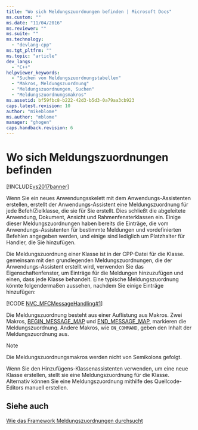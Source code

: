 ```yaml
---
title: "Wo sich Meldungszuordnungen befinden | Microsoft Docs"
ms.custom: ""
ms.date: "11/04/2016"
ms.reviewer: ""
ms.suite: ""
ms.technology: 
  - "devlang-cpp"
ms.tgt_pltfrm: ""
ms.topic: "article"
dev_langs: 
  - "C++"
helpviewer_keywords: 
  - "Suchen von Meldungszuordnungstabellen"
  - "Makros, Meldungszuordnung"
  - "Meldungszuordnungen, Suchen"
  - "Meldungszuordnungsmakros"
ms.assetid: bf59fbc8-b222-42d3-b5d3-0a79aa3cb923
caps.latest.revision: 10
author: "mikeblome"
ms.author: "mblome"
manager: "ghogen"
caps.handback.revision: 6
---
```

# Wo sich Meldungszuordnungen befinden
[!INCLUDE[vs2017banner](../assembler/inline/includes/vs2017banner.md)]

Wenn Sie ein neues Anwendungsskelett mit dem Anwendungs\-Assistenten erstellen, erstellt der Anwendungs\-Assistent eine Meldungszuordnung für jede BefehlZielklasse, die sie für Sie erstellt.  Dies schließt die abgeleitete Anwendung, Dokument, Ansicht und Rahmenfensterklassen ein.  Einige dieser Meldungszuordnungen haben bereits die Einträge, die vom Anwendungs\-Assistenten für bestimmte Meldungen und vordefinierten Befehlen angegeben werden, und einige sind lediglich um Platzhalter für Handler, die Sie hinzufügen.  
  
 Die Meldungszuordnung einer Klasse ist in der CPP\-Datei für die Klasse.  gemeinsam mit den grundlegenden Meldungszuordnungen, die der Anwendungs\-Assistent erstellt wird, verwenden Sie das Eigenschaftenfenster, um Einträge für die Meldungen hinzuzufügen und einen, dass jede Klasse behandelt.  Eine typische Meldungszuordnung könnte folgendermaßen aussehen, nachdem Sie einige Einträge hinzufügen:  
  
 [!CODE [NVC_MFCMessageHandling#1](../CodeSnippet/VS_Snippets_Cpp/NVC_MFCMessageHandling#1)]  
  
 Die Meldungszuordnung besteht aus einer Auflistung aus Makros.  Zwei Makros, [BEGIN\_MESSAGE\_MAP](../Topic/BEGIN_MESSAGE_MAP.md) und [END\_MESSAGE\_MAP](../Topic/END_MESSAGE_MAP.md), markieren die Meldungszuordnung.  Andere Makros, wie `ON_COMMAND`, geben den Inhalt der Meldungszuordnung aus.  
  
> [!NOTE]
>  Die Meldungszuordnungsmakros werden nicht von Semikolons gefolgt.  
  
 Wenn Sie den Hinzufügens\-Klassenassistenten verwenden, um eine neue Klasse erstellen, stellt sie eine Meldungszuordnung für die Klasse.  Alternativ können Sie eine Meldungszuordnung mithilfe des Quellcode\-Editors manuell erstellen.  
  
## Siehe auch  
 [Wie das Framework Meldungszuordnungen durchsucht](../mfc/how-the-framework-searches-message-maps.md)